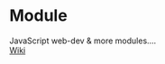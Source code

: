 # Module
JavaScript web-dev &amp; more modules....  
[Wiki](https://github.com/ValentinHacker/Module/wiki)
